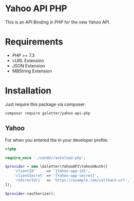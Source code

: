 # Yahoo API PHP 

This is an API Binding in PHP for the new Yahoo API.
# Requirements

- PHP >= 7.3
- cURL Extension
- JSON Extension
- MBString Extension

# Installation

Just require this package via composer:

```
composer require goletter/yahoo-api-php
```

## Yahoo

For when you entered the in your developer profile:

```php
<?php

require_once './vendor/autoload.php';

$provider = new \Goletter\YahooAPI\YahooOAuth([
    'clientId'     => '{Yahoo-app-id}',
    'clientSecret' => '{Yahoo-app-secret}',
    'redirectUri'  => 'https://example.com/callback-url',
]);

$provider->authorize();
```